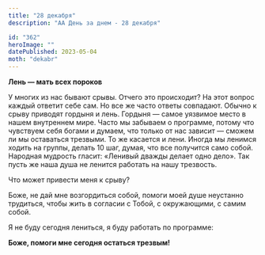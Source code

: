 ```yaml
---
title: "28 декабря"
description: "АА День за днем - 28 декабря"

id: "362"
heroImage: ""
datePublished: 2023-05-04
moth: "dekabr"
---
```


**Лень — мать всех пороков**

У многих из нас бывают срывы. Отчего это происходит? На этот вопрос каждый
ответит себе сам. Но все же часто ответы совпадают. Обычно к срыву приводят
гордыня и лень. Гордыня — самое уязвимое место в нашем внутреннем мире. Часто
мы забываем о программе, потому что чувствуем себя богами и думаем, что только
от нас зависит — сможем ли мы оставаться трезвыми. То же касается и лени.
Иногда мы ленимся ходить на группы, делать 10 шаг, думая, что все получится
само собой. Народная мудрость гласит: «Ленивый дважды делает одно дело». Так
пусть же наша душа не ленится работать на нашу трезвость.

Что может привести меня к срыву?

Боже, не дай мне возгордиться собой, помоги моей душе неустанно трудиться,
чтобы жить в согласии с Тобой, с окружающими, с самим собой.

Я не буду сегодня лениться, я буду работать по программе:

**Боже, помоги мне сегодня остаться трезвым!**
